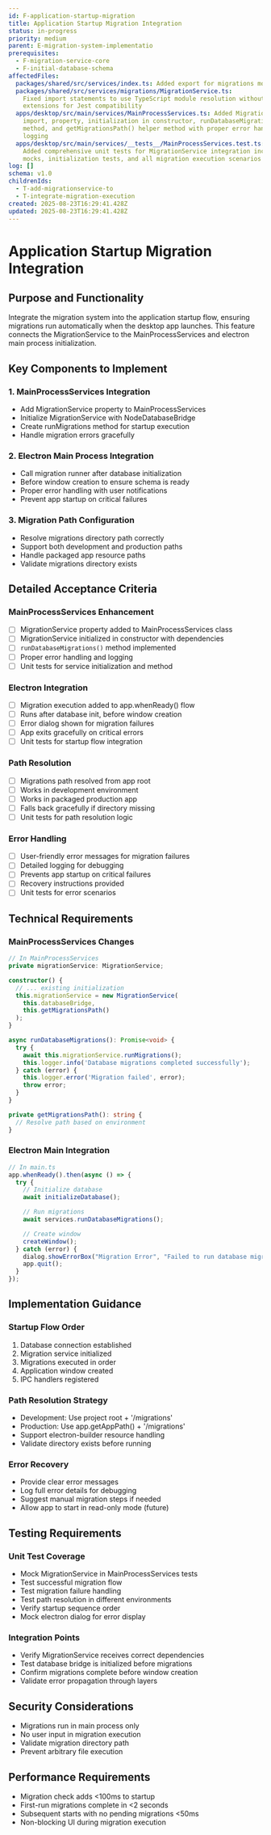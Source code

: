 ```yaml
---
id: F-application-startup-migration
title: Application Startup Migration Integration
status: in-progress
priority: medium
parent: E-migration-system-implementatio
prerequisites:
  - F-migration-service-core
  - F-initial-database-schema
affectedFiles:
  packages/shared/src/services/index.ts: Added export for migrations module to make MigrationService available
  packages/shared/src/services/migrations/MigrationService.ts:
    Fixed import statements to use TypeScript module resolution without .js
    extensions for Jest compatibility
  apps/desktop/src/main/services/MainProcessServices.ts: Added MigrationService
    import, property, initialization in constructor, runDatabaseMigrations()
    method, and getMigrationsPath() helper method with proper error handling and
    logging
  apps/desktop/src/main/services/__tests__/MainProcessServices.test.ts:
    Added comprehensive unit tests for MigrationService integration including
    mocks, initialization tests, and all migration execution scenarios
log: []
schema: v1.0
childrenIds:
  - T-add-migrationservice-to
  - T-integrate-migration-execution
created: 2025-08-23T16:29:41.428Z
updated: 2025-08-23T16:29:41.428Z
---
```


# Application Startup Migration Integration

## Purpose and Functionality

Integrate the migration system into the application startup flow, ensuring migrations run automatically when the desktop app launches. This feature connects the MigrationService to the MainProcessServices and electron main process initialization.

## Key Components to Implement

### 1. MainProcessServices Integration

- Add MigrationService property to MainProcessServices
- Initialize MigrationService with NodeDatabaseBridge
- Create runMigrations method for startup execution
- Handle migration errors gracefully

### 2. Electron Main Process Integration

- Call migration runner after database initialization
- Before window creation to ensure schema is ready
- Proper error handling with user notifications
- Prevent app startup on critical failures

### 3. Migration Path Configuration

- Resolve migrations directory path correctly
- Support both development and production paths
- Handle packaged app resource paths
- Validate migrations directory exists

## Detailed Acceptance Criteria

### MainProcessServices Enhancement

- [ ] MigrationService property added to MainProcessServices class
- [ ] MigrationService initialized in constructor with dependencies
- [ ] `runDatabaseMigrations()` method implemented
- [ ] Proper error handling and logging
- [ ] Unit tests for service initialization and method

### Electron Integration

- [ ] Migration execution added to app.whenReady() flow
- [ ] Runs after database init, before window creation
- [ ] Error dialog shown for migration failures
- [ ] App exits gracefully on critical errors
- [ ] Unit tests for startup flow integration

### Path Resolution

- [ ] Migrations path resolved from app root
- [ ] Works in development environment
- [ ] Works in packaged production app
- [ ] Falls back gracefully if directory missing
- [ ] Unit tests for path resolution logic

### Error Handling

- [ ] User-friendly error messages for migration failures
- [ ] Detailed logging for debugging
- [ ] Prevents app startup on critical failures
- [ ] Recovery instructions provided
- [ ] Unit tests for error scenarios

## Technical Requirements

### MainProcessServices Changes

```typescript
// In MainProcessServices
private migrationService: MigrationService;

constructor() {
  // ... existing initialization
  this.migrationService = new MigrationService(
    this.databaseBridge,
    this.getMigrationsPath()
  );
}

async runDatabaseMigrations(): Promise<void> {
  try {
    await this.migrationService.runMigrations();
    this.logger.info('Database migrations completed successfully');
  } catch (error) {
    this.logger.error('Migration failed', error);
    throw error;
  }
}

private getMigrationsPath(): string {
  // Resolve path based on environment
}
```

### Electron Main Integration

```typescript
// In main.ts
app.whenReady().then(async () => {
  try {
    // Initialize database
    await initializeDatabase();

    // Run migrations
    await services.runDatabaseMigrations();

    // Create window
    createWindow();
  } catch (error) {
    dialog.showErrorBox("Migration Error", "Failed to run database migrations");
    app.quit();
  }
});
```

## Implementation Guidance

### Startup Flow Order

1. Database connection established
2. Migration service initialized
3. Migrations executed in order
4. Application window created
5. IPC handlers registered

### Path Resolution Strategy

- Development: Use project root + '/migrations'
- Production: Use app.getAppPath() + '/migrations'
- Support electron-builder resource handling
- Validate directory exists before running

### Error Recovery

- Provide clear error messages
- Log full error details for debugging
- Suggest manual migration steps if needed
- Allow app to start in read-only mode (future)

## Testing Requirements

### Unit Test Coverage

- Mock MigrationService in MainProcessServices tests
- Test successful migration flow
- Test migration failure handling
- Test path resolution in different environments
- Verify startup sequence order
- Mock electron dialog for error display

### Integration Points

- Verify MigrationService receives correct dependencies
- Test database bridge is initialized before migrations
- Confirm migrations complete before window creation
- Validate error propagation through layers

## Security Considerations

- Migrations run in main process only
- No user input in migration execution
- Validate migration directory path
- Prevent arbitrary file execution

## Performance Requirements

- Migration check adds <100ms to startup
- First-run migrations complete in <2 seconds
- Subsequent starts with no pending migrations <50ms
- Non-blocking UI during migration execution
